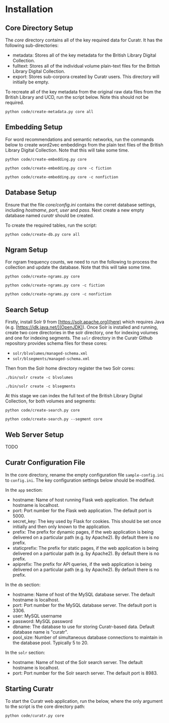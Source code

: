 # Installation

## Core Directory Setup

The *core* directory contains all of the key required data for Curatr. It has the following sub-directories:
- metadata: Stores all of the key metadata for the British Library Digital Collection.
- fulltext: Stores all of the individual volume plain-text files for the British Library Digital Collection.
- export: Stores sub-corpora created by Curatr users. This directory will initially be empty.

To recreate all of the key metadata from the original raw data files from the British Library and UCD, run the script below. Note this should not be required. 

```python code/create-metadata.py core all```

## Embedding Setup

For word recommendations and semantic networks, run the commands below to create word2vec embeddings from the plain text files of the British Library Digital Collection. Note that this will take some time.

```python code/create-embedding.py core```

```python code/create-embedding.py core -c fiction```

```python code/create-embedding.py core -c nonfiction```

## Database Setup

Ensure that the file *core/config.ini* contains the corret database settings, including *hostname*, *port*, *user* and *pass*. Next create a new empty database named *curatr* should be created. 

To create the required tables, run the script:

```python code/create-db.py core all```

## Ngram Setup

For ngram frequency counts, we need to run the following to process the collection and update the database. Note that this will take some time.

```python code/create-ngrams.py core```

```python code/create-ngrams.py core -c fiction```

```python code/create-ngrams.py core -c nonfiction```


## Search Setup

Firstly, install Solr 9 from [https://solr.apache.org](here) which requires Java (e.g. [https://jdk.java.net/](OpenJDK)). Once Solr is installed and running, create two core directories in the solr directory, one for indexing volumes and one for indexing segments. The `solr` directory in the Curatr Github repository provides schema files for these cores:

- `solr/blvolumes/managed-schema.xml`
- `solr/blsegments/managed-schema.xml`

Then from the Solr home directory register the two Solr cores:

```./bin/solr create -c blvolumes ```

```./bin/solr create -c blsegments ```

At this stage we can index the full text of the British Library Digital Collection, for both volumes and segments:

```python code/create-search.py core ```

```python code/create-search.py --segment core ```

## Web Server Setup

TODO

## Curatr Configuration File

In the core directory, rename the empty configuration file `sample-config.ini` to `config.ini`. The key configuration settings below should be modified.

In the `app` section:

- hostname: Name of host running Flask web application. The default hostname is localhost.
- port: Port number for the Flask web application. The default port is 5000.
- secret_key: The key used by Flask for cookies. This should be set once initially and then only known to the application. 
- prefix: The prefix for dynamic pages, if the web application is being delivered on a particular path (e.g. by Apache2). By default there is no prefix.
- staticprefix: The prefix for static pages, if the web application is being delivered on a particular path (e.g. by Apache2). By default there is no prefix.
- apiprefix: The prefix for API queries, if the web application is being delivered on a particular path (e.g. by Apache2). By default there is no prefix.

In the `db` section:

- hostname: Name of host of the MySQL database server. The default hostname is localhost.
- port: Port number for the MySQL database server. The default port is 3306.
- user: MySQL username
- password: MySQL password
- dbname: The database to use for storing Curatr-based data. Default database name is "curatr".
- pool_size: Number of simultaneous database connections to maintain in the database pool. Typically 5 to 20.

In the `solr` section:

- hostname: Name of host of the Solr search server. The default hostname is localhost.
- port: Port number for the Solr search server. The default port is 8983.


## Starting Curatr

To start the Curatr web application, run the below, where the only argument to the script is the core directory path:

```python code/curatr.py core```
